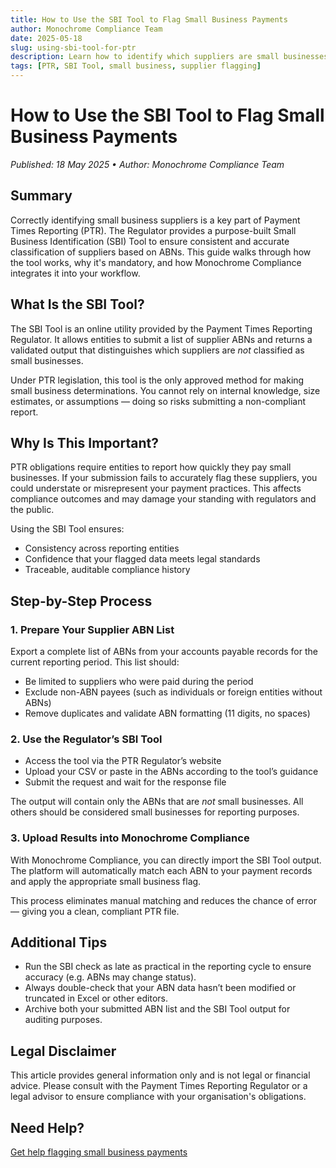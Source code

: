 ```yaml
---
title: How to Use the SBI Tool to Flag Small Business Payments
author: Monochrome Compliance Team
date: 2025-05-18
slug: using-sbi-tool-for-ptr
description: Learn how to identify which suppliers are small businesses using the Payment Times Reporting Regulator’s Small Business Identification (SBI) Tool.
tags: [PTR, SBI Tool, small business, supplier flagging]
---
```


# How to Use the SBI Tool to Flag Small Business Payments

_Published: 18 May 2025 • Author: Monochrome Compliance Team_

## Summary

Correctly identifying small business suppliers is a key part of Payment Times Reporting (PTR). The Regulator provides a purpose-built Small Business Identification (SBI) Tool to ensure consistent and accurate classification of suppliers based on ABNs. This guide walks through how the tool works, why it's mandatory, and how Monochrome Compliance integrates it into your workflow.

## What Is the SBI Tool?

The SBI Tool is an online utility provided by the Payment Times Reporting Regulator. It allows entities to submit a list of supplier ABNs and returns a validated output that distinguishes which suppliers are _not_ classified as small businesses.

Under PTR legislation, this tool is the only approved method for making small business determinations. You cannot rely on internal knowledge, size estimates, or assumptions — doing so risks submitting a non-compliant report.

## Why Is This Important?

PTR obligations require entities to report how quickly they pay small businesses. If your submission fails to accurately flag these suppliers, you could understate or misrepresent your payment practices. This affects compliance outcomes and may damage your standing with regulators and the public.

Using the SBI Tool ensures:

- Consistency across reporting entities
- Confidence that your flagged data meets legal standards
- Traceable, auditable compliance history

## Step-by-Step Process

### 1. Prepare Your Supplier ABN List

Export a complete list of ABNs from your accounts payable records for the current reporting period. This list should:

- Be limited to suppliers who were paid during the period
- Exclude non-ABN payees (such as individuals or foreign entities without ABNs)
- Remove duplicates and validate ABN formatting (11 digits, no spaces)

### 2. Use the Regulator’s SBI Tool

- Access the tool via the PTR Regulator’s website
- Upload your CSV or paste in the ABNs according to the tool’s guidance
- Submit the request and wait for the response file

The output will contain only the ABNs that are _not_ small businesses. All others should be considered small businesses for reporting purposes.

### 3. Upload Results into Monochrome Compliance

With Monochrome Compliance, you can directly import the SBI Tool output. The platform will automatically match each ABN to your payment records and apply the appropriate small business flag.

This process eliminates manual matching and reduces the chance of error — giving you a clean, compliant PTR file.

## Additional Tips

- Run the SBI check as late as practical in the reporting cycle to ensure accuracy (e.g. ABNs may change status).
- Always double-check that your ABN data hasn’t been modified or truncated in Excel or other editors.
- Archive both your submitted ABN list and the SBI Tool output for auditing purposes.

## Legal Disclaimer

This article provides general information only and is not legal or financial advice. Please consult with the Payment Times Reporting Regulator or a legal advisor to ensure compliance with your organisation's obligations.

## Need Help?

[Get help flagging small business payments](https://monochrome-compliance.com)
